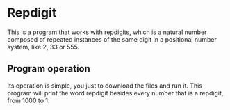# Repdigit
This is a program that works with repdigits, which is a natural number composed of repeated instances of the same digit in a positional number system, like 2, 33 or 555. 

## Program operation
Its operation is simple, you just to download the files and run it. This program will print the word repdigit besides every number that is a repdigit, from 1000 to 1.
